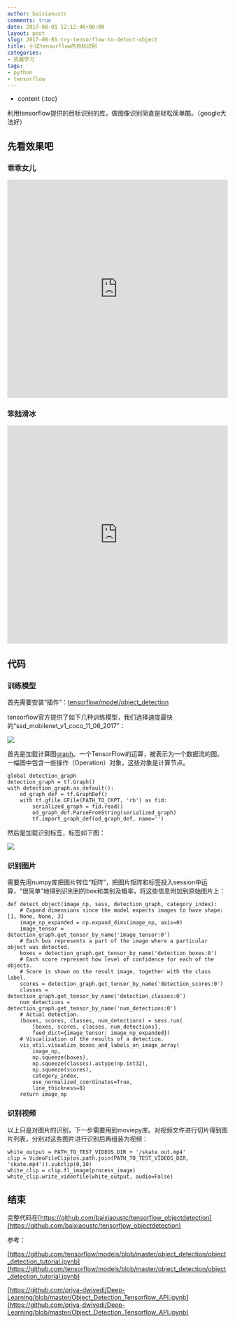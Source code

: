 ```yaml
---
author: baixiaoustc
comments: true
date: 2017-08-01 12:12:46+00:00
layout: post
slug: 2017-08-01-try-tensorflow-to-detect-object
title: 小试tensorflow的目标识别
categories:
- 机器学习
tags:
- python 
- tensorflow
---
```




* content 
{:toc}



利用tensorflow提供的目标识别的库，做图像识别简直是轻松简单酷。（google大法好）

## 先看效果吧

### 乖乖女儿


<iframe height="498" width="100%" src="http://player.youku.com/embed/XMjkzNzUzMjc0OA==" frameborder="0"> </iframe>

### 笨拙滑冰

<iframe height="498" width="100%" src="http://player.youku.com/embed/XMjkzNzUzNjExMg==" frameborder="0"> </iframe>

## 代码

### 训练模型

首先需要安装“插件”：[tensorflow/model/object_detection](https://github.com/tensorflow/models/blob/master/object_detection/g3doc/installation.md)

tensorflow官方提供了如下几种训练模型，我们选择速度最快的“ssd_mobilenet_v1_coco_11_06_2017”：

![](http://image99.renyit.com/image/Jietu20170801-185303@2x.jpg)

首先是加载计算图[graph](https://www.tensorflow.org/api_docs/python/tf/Graph)。一个TensorFlow的运算，被表示为一个数据流的图。一幅图中包含一些操作（Operation）对象，这些对象是计算节点。

    global detection_graph
    detection_graph = tf.Graph()
    with detection_graph.as_default():
        od_graph_def = tf.GraphDef()
        with tf.gfile.GFile(PATH_TO_CKPT, 'rb') as fid:
            serialized_graph = fid.read()
            od_graph_def.ParseFromString(serialized_graph)
            tf.import_graph_def(od_graph_def, name='')
            
然后是加载识别标签，标签如下图：

![](http://image99.renyit.com/image/Jietu20170801-193009@2x.jpg)

### 识别图片

需要先用numpy库把图片转位“矩阵”，把图片矩阵和标签投入session中运算，“很简单”地得到识别到的box和类别及概率，将这些信息附加到原始图片上：

	def detect_object(image_np, sess, detection_graph, category_index):
	    # Expand dimensions since the model expects images to have shape: [1, None, None, 3]
	    image_np_expanded = np.expand_dims(image_np, axis=0)
	    image_tensor = detection_graph.get_tensor_by_name('image_tensor:0')
	    # Each box represents a part of the image where a particular object was detected.
	    boxes = detection_graph.get_tensor_by_name('detection_boxes:0')
	    # Each score represent how level of confidence for each of the objects.
	    # Score is shown on the result image, together with the class label.
	    scores = detection_graph.get_tensor_by_name('detection_scores:0')
	    classes = detection_graph.get_tensor_by_name('detection_classes:0')
	    num_detections = detection_graph.get_tensor_by_name('num_detections:0')
	    # Actual detection.
	    (boxes, scores, classes, num_detections) = sess.run(
	        [boxes, scores, classes, num_detections],
	        feed_dict={image_tensor: image_np_expanded})
	    # Visualization of the results of a detection.
	    vis_util.visualize_boxes_and_labels_on_image_array(
	        image_np,
	        np.squeeze(boxes),
	        np.squeeze(classes).astype(np.int32),
	        np.squeeze(scores),
	        category_index,
	        use_normalized_coordinates=True,
	        line_thickness=8)    
	    return image_np

### 识别视频

以上只是对图片的识别，下一步需要用到moviepy库。对视频文件进行切片得到图片列表，分别对这些图片进行识别后再组装为视频：

    white_output = PATH_TO_TEST_VIDEOS_DIR + '/skate_out.mp4'
    clip = VideoFileClip(os.path.join(PATH_TO_TEST_VIDEOS_DIR, 'skate.mp4')).subclip(0,10)
    white_clip = clip.fl_image(process_image)
    white_clip.write_videofile(white_output, audio=False)


## 结束

完整代码在[https://github.com/baixiaoustc/tensorflow_objectdetection](https://github.com/baixiaoustc/tensorflow_objectdetection)

参考：

[https://github.com/tensorflow/models/blob/master/object_detection/object_detection_tutorial.ipynb](https://github.com/tensorflow/models/blob/master/object_detection/object_detection_tutorial.ipynb)

[https://github.com/priya-dwivedi/Deep-Learning/blob/master/Object_Detection_Tensorflow_API.ipynb](https://github.com/priya-dwivedi/Deep-Learning/blob/master/Object_Detection_Tensorflow_API.ipynb)
